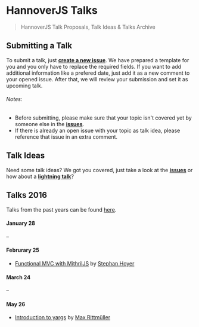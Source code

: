 # HannoverJS Talks

> HannoverJS Talk Proposals, Talk Ideas & Talks Archive

## Submitting a Talk

To submit a talk, just [**create a new issue**](https://github.com/HannoverJS/talks/issues/new). We have prepared a template for you and you only have to replace the required fields. If you want to add additional information like a prefered date, just add it as a new comment to your opened issue. After that, we will review your submission and set it as upcoming talk.

###### Notes:
- Before submitting, please make sure that your topic isn't covered yet by someone else in the [**issues**](https://github.com/HannoverJS/talks/issues).
- If there is already an open issue with your topic as talk idea, please reference that issue in an extra comment.


## Talk Ideas

Need some talk ideas? We got you covered, just take a look at the [**issues**](https://github.com/HannoverJS/talks/issues?q=is%3Aopen+is%3Aissue+label%3A%22Talk+Idea%22) or how about a [**lightning talk**](https://github.com/HannoverJS/talks/issues?q=is%3Aopen+is%3Aissue+label%3A%22Lightning+Talk+Idea%22)?

## Talks 2016

Talks from the past years can be found [here](https://github.com/HannoverJS/talks/blob/master/archive).

#### January 28

–

#### Februrary 25

- [Functional MVC with MithrilJS](https://github.com/StephanHoyer/mithril-talk) by [Stephan Hoyer](https://twitter.com/cmx66)

#### March 24

–

#### May 26

- [Introduction to yargs](https://drive.google.com/file/d/0B50dU0dvFeUOcGxibXpBcW55Y3c/view?usp=sharing) by [Max Rittmüller](https://twitter.com/maxrimue)
